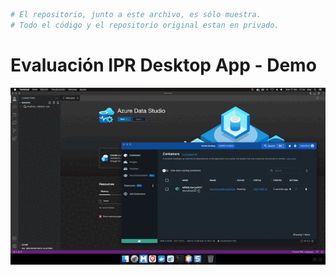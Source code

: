 ```bash
# El repositorio, junto a este archivo, es sólo muestra. 
# Todo el código y el repositorio original estan en privado.
```
# Evaluación IPR Desktop App - Demo 
![](Demo.gif)

